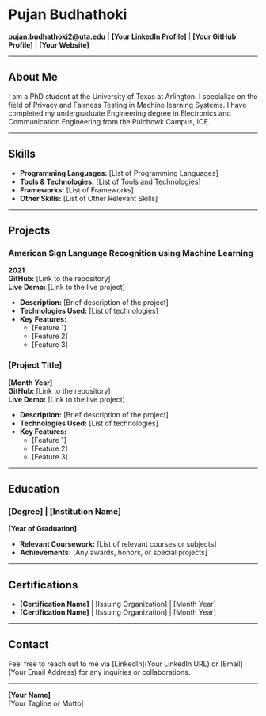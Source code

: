 # Pujan Budhathoki

**pujan.budhathoki2@uta.edu** | **[Your LinkedIn Profile]** | **[Your GitHub Profile]** | **[Your Website]**

---

## About Me

I am a PhD student at the University of Texas at Arlington. I specialize on the field of Privacy and Fairness Testing in Machine learning Systems. I have completed my undergraduate Engineering degree in Electronics and Communication Engineering from the Pulchowk Campus, IOE.

---

## Skills

- **Programming Languages:** [List of Programming Languages]
- **Tools & Technologies:** [List of Tools and Technologies]
- **Frameworks:** [List of Frameworks]
- **Other Skills:** [List of Other Relevant Skills]

---


## Projects

### American Sign Language Recognition using Machine Learning
**2021**  
**GitHub:** [Link to the repository]  
**Live Demo:** [Link to the live project]  
- **Description:** [Brief description of the project]
- **Technologies Used:** [List of technologies]
- **Key Features:**
  - [Feature 1]
  - [Feature 2]
  - [Feature 3]

### [Project Title]
**[Month Year]**  
**GitHub:** [Link to the repository]  
**Live Demo:** [Link to the live project]  
- **Description:** [Brief description of the project]
- **Technologies Used:** [List of technologies]
- **Key Features:**
  - [Feature 1]
  - [Feature 2]
  - [Feature 3]

---

## Education

### [Degree] | [Institution Name]
**[Year of Graduation]**  
- **Relevant Coursework:** [List of relevant courses or subjects]
- **Achievements:** [Any awards, honors, or special projects]

---

## Certifications

- **[Certification Name]** | [Issuing Organization] | [Month Year]
- **[Certification Name]** | [Issuing Organization] | [Month Year]

---

## Contact

Feel free to reach out to me via [LinkedIn](Your LinkedIn URL) or [Email](Your Email Address) for any inquiries or collaborations.

---

**[Your Name]**  
[Your Tagline or Motto]
